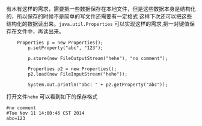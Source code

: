 

有木有这样的需求，需要把一些数据保存在本地文件，但是这些数据本身是结构化的，所以保存的时候不是简单的写文件还需要有一定格式
这样下次还可以把这些结构化的数据读出来。`java.util.Properties` 可以实现这样的需求,把一对键值保存在文件中，再读出来。

```
    Properties p = new Properties();
		p.setProperty("abc", "123");
		
		p.store(new FileOutputStream("hehe"), "no comment");
		
		Properties p2 = new Properties();
		p2.load(new FileInputStream("hehe"));
		
		System.out.println("abc: " + p2.getProperty("abc"));
```

打开文件`hehe` 可以看到如下的保存格式 

```
#no comment
#Tue Nov 11 14:00:46 CST 2014
abc=123
```


